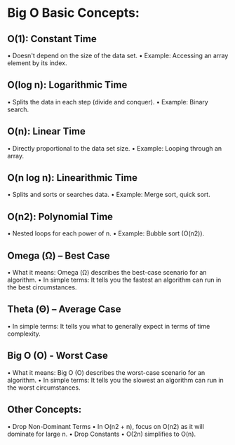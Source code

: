 # Big O Basic Concepts:
## O(1): Constant Time
• Doesn't depend on the size of the data set.
• Example: Accessing an array element by its index.
## O(log n): Logarithmic Time
• Splits the data in each step (divide and conquer).
• Example: Binary search.
## O(n): Linear Time
• Directly proportional to the data set size.
• Example: Looping through an array.
## O(n log n): Linearithmic Time
• Splits and sorts or searches data.
• Example: Merge sort, quick sort.
## O(n2): Polynomial Time
• Nested loops for each power of n.
• Example: Bubble sort (O(n2)).
## Omega (Ω) – Best Case
• What it means: Omega (Ω) describes the best-case scenario for an algorithm.
• In simple terms: It tells you the fastest an algorithm can run in the best
circumstances.
## Theta (Θ) – Average Case
• In simple terms: It tells you what to generally expect in terms of time complexity.
## Big O (O) - Worst Case
• What it means: Big O (O) describes the worst-case scenario for an algorithm.
• In simple terms: It tells you the slowest an algorithm can run in the worst
circumstances.
## Other Concepts:
• Drop Non-Dominant Terms
• In O(n2 + n), focus on O(n2) as it will dominate for large n.
• Drop Constants
• O(2n) simplifies to O(n).